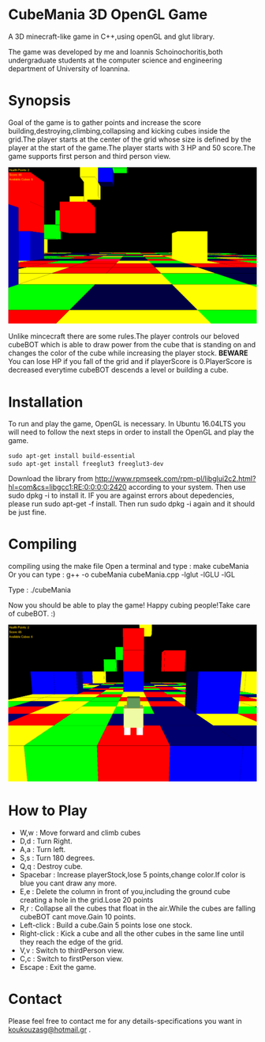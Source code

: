 # CubeMania 3D OpenGL Game
A 3D minecraft-like game in C++,using openGL and glut library.

The game was developed by me and Ioannis Schoinochoritis,both undergraduate students at the computer science and engineering department of University of Ioannina.

# Synopsis
Goal of the game is to gather points and increase the score building,destroying,climbing,collapsing and kicking cubes inside the grid.The player starts at the center of the grid whose size is defined by the player at the start of the game.The player starts with 3 HP and 50 score.The game supports first person and third person view.

![Alt text](https://github.com/koukouzasg/CubeMania/blob/master/firstPersonView.png "FirstPerson Preview")

Unlike mincecraft there are some rules.The player controls our beloved cubeBOT which is able to draw power from the cube that is standing on and changes the color of the cube while increasing the player stock.
**BEWARE**
You can lose HP if you fall of the grid and if playerScore is 0.PlayerScore is decreased everytime cubeBOT descends a level or building a cube.


# Installation
To run and play the game, OpenGL is necessary. In Ubuntu 16.04LTS you will need to follow the next steps in order to install the OpenGL and play the game.

    sudo apt-get install build-essential
    sudo apt-get install freeglut3 freeglut3-dev
Download the library from http://www.rpmseek.com/rpm-pl/libglui2c2.html?hl=com&cs=libgcc1:RE:0:0:0:0:2420 according to your system. Then use sudo dpkg -i to install it. IF you are against errors about depedencies, please run sudo apt-get -f install. Then run sudo dpkg -i again and it should be just fine.

# Compiling
compiling using the make file
Open a terminal and type :  make cubeMania
Or you can type : g++ -o cubeMania cubeMania.cpp -lglut -lGLU -lGL               

Type : ./cubeMania

Now you should be able to play the game! Happy cubing people!Take care of cubeBOT. :)

![Alt text](https://github.com/koukouzasg/CubeMania/blob/master/thirdPersonView.png "ThirdPerson Preview")

# How to Play
-   W,w : Move forward and climb cubes
-   D,d : Turn Right.
-   A,a : Turn left.
-   S,s : Turn 180 degrees.
-   Q,q : Destroy cube.
-   Spacebar : Increase playerStock,lose 5 points,change color.If color is blue you cant draw  any more.
-   E,e : Delete the column in front of you,including the ground cube creating a hole in the grid.Lose 20 points
-   R,r : Collapse all the cubes that float in the air.While the cubes are falling cubeBOT cant move.Gain 10 points.
-   Left-click : Build a cube.Gain 5 points lose one stock.
-   Right-click : Kick a cube and all the other cubes in the same line until they reach the edge of the grid.
-   V,v : Switch to thirdPerson view.
-   C,c : Switch to firstPerson view.
-   Escape : Exit the game.

# Contact
Please feel free to contact me for any details-specifications you want in koukouzasg@hotmail.gr .
